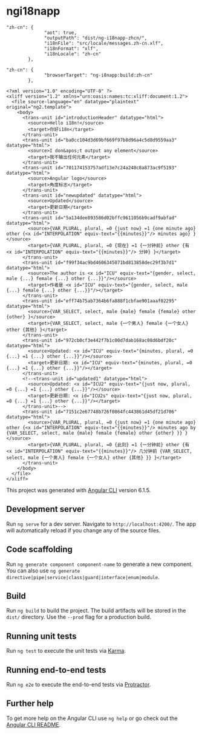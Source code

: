 # ngi18napp

```
"zh-cn": {
              "aot": true,
              "outputPath": "dist/ng-i18napp-zhcn/",
              "i18nFile": "src/locale/messages.zh-cn.xlf",
              "i18nFormat": "xlf",
              "i18nLocale": "zh-cn"
        },

"zh-cn": {
              "browserTarget": "ng-i8napp:build:zh-cn"
        },

```

```
<?xml version="1.0" encoding="UTF-8" ?>
<xliff version="1.2" xmlns="urn:oasis:names:tc:xliff:document:1.2">
  <file source-language="en" datatype="plaintext" original="ng2.template">
    <body>
      <trans-unit id="introductionHeader" datatype="html">
        <source>Hello i18n!</source>
        <target>你好i18n</target>
      </trans-unit>
      <trans-unit id="ba0cc104d3d69bf669f97b8d96a4c5d8d9559aa3" datatype="html">
        <source>I don&apos;t output any element</source>
        <target>我不输出任何元素</target>
      </trans-unit>
      <trans-unit id="701174153757adf13e7c24a248c8a873ac9f5193" datatype="html">
        <source>Angular logo</source>
        <target>角度标志</target>
      </trans-unit>
      <trans-unit id="newupdated" datatype="html">
        <source>Updated</source>
        <target>更新日期</target>
      </trans-unit>
      <trans-unit id="5a134dee893586d02bffc9611056b9cadf9abfad" datatype="html">
        <source>{VAR_PLURAL, plural, =0 {just now} =1 {one minute ago} other {<x id="INTERPOLATION" equiv-text="{{minutes}}"/> minutes ago} }</source>
        <target>{VAR_PLURAL, plural, =0 {现在} =1 {一分钟前} other {有 <x id="INTERPOLATION" equiv-text="{{minutes}}"/> 分钟} }</target>
      </trans-unit>
      <trans-unit id="f99f34ac9bd4606345071bd813858dec29f3b7d1" datatype="html">
        <source>The author is <x id="ICU" equiv-text="{gender, select, male {...} female {...} other {...}}"/></source>
        <target>作者是 <x id="ICU" equiv-text="{gender, select, male {...} female {...} other {...}}"/></target>
      </trans-unit>
      <trans-unit id="eff74b75ab7364b6fa888f1cbfae901aaaf02295" datatype="html">
        <source>{VAR_SELECT, select, male {male} female {female} other {other} }</source>
        <target>{VAR_SELECT, select, male {一个男人} female {一个女人} other {其他} }</target>
      </trans-unit>
      <trans-unit id="972cb0cf3e442f7b1c00d7dab168ac08d6bdf20c" datatype="html">
        <source>Updated: <x id="ICU" equiv-text="{minutes, plural, =0 {...} =1 {...} other {...}}"/></source>
        <target>更新日期: <x id="ICU" equiv-text="{minutes, plural, =0 {...} =1 {...} other {...}}"/></target>
      </trans-unit>
      <!--<trans-unit id="updated1" datatype="html">
        <source>Updated: <x id="ICU2" equiv-text="{just now, plural, =0 {...} =1 {...} other {...}}"/></source>
        <target>更新日期: <x id="ICU2s" equiv-text="{just now, plural, =0 {...} =1 {...} other {...}}"/></target>
      </trans-unit>-->
      <trans-unit id="7151c2e67748b726f0864fc443861d45df21d706" datatype="html">
        <source>{VAR_PLURAL, plural, =0 {just now} =1 {one minute ago} other {<x id="INTERPOLATION" equiv-text="{{minutes}}"/> minutes ago by {VAR_SELECT, select, male {male} female {female} other {other} }} }</source>
        <target>{VAR_PLURAL, plural, =0 {此刻} =1 {一分钟前} other {有 <x id="INTERPOLATION" equiv-text="{{minutes}}"/> 几分钟前 {VAR_SELECT, select, male {一个男人} female {一个女人} other {其他} }} }</target>
      </trans-unit>
    </body>
  </file>
</xliff>

```

This project was generated with [Angular CLI](https://github.com/angular/angular-cli) version 6.1.5.

## Development server

Run `ng serve` for a dev server. Navigate to `http://localhost:4200/`. The app will automatically reload if you change any of the source files.

## Code scaffolding

Run `ng generate component component-name` to generate a new component. You can also use `ng generate directive|pipe|service|class|guard|interface|enum|module`.

## Build

Run `ng build` to build the project. The build artifacts will be stored in the `dist/` directory. Use the `--prod` flag for a production build.

## Running unit tests

Run `ng test` to execute the unit tests via [Karma](https://karma-runner.github.io).

## Running end-to-end tests

Run `ng e2e` to execute the end-to-end tests via [Protractor](http://www.protractortest.org/).

## Further help

To get more help on the Angular CLI use `ng help` or go check out the [Angular CLI README](https://github.com/angular/angular-cli/blob/master/README.md).
